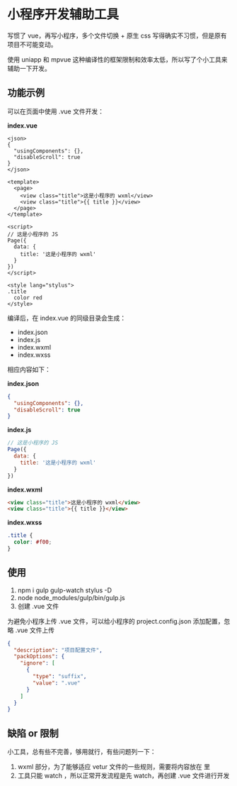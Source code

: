 # 小程序开发辅助工具

写惯了 vue，再写小程序，多个文件切换 + 原生 css 写得确实不习惯，但是原有项目不可能变动。

使用 uniapp 和 mpvue 这种编译性的框架限制和效率太低，所以写了个小工具来辅助一下开发。

## 功能示例

可以在页面中使用 .vue 文件开发：

**index.vue**

```vue
<json>
{
  "usingComponents": {},
  "disableScroll": true
}
</json>

<template>
  <page>
    <view class="title">这是小程序的 wxml</view>
    <view class="title">{{ title }}</view>
  </page>
</template>

<script>
// 这是小程序的 JS
Page({
  data: {
    title: '这是小程序的 wxml'
  }
})
</script>

<style lang="stylus">
.title
  color red
</style>
```

编译后，在 index.vue 的同级目录会生成：

- index.json
- index.js
- index.wxml
- index.wxss

相应内容如下：

**index.json**

```json
{
  "usingComponents": {},
  "disableScroll": true
}
```

**index.js**

```js
// 这是小程序的 JS
Page({
  data: {
    title: '这是小程序的 wxml'
  }
})
```

**index.wxml**

```html
<view class="title">这是小程序的 wxml</view>
<view class="title">{{ title }}</view>
```

**index.wxss**

```css
.title {
  color: #f00;
}
```

## 使用

1. npm i gulp gulp-watch stylus -D
2. node node_modules/gulp/bin/gulp.js
3. 创建 .vue 文件

为避免小程序上传 .vue 文件，可以给小程序的 project.config.json 添加配置，忽略 .vue 文件上传

```json
{
  "description": "项目配置文件",
  "packOptions": {
    "ignore": [
      {
        "type": "suffix",
        "value": ".vue"
      }
    ]
  }
}
```

## 缺陷 or 限制

小工具，总有些不完善，够用就行，有些问题列一下：

1. wxml 部分，为了能够适应 vetur 文件的一些规则，需要将内容放在 <template><page></page></template> 里
2. 工具只能 watch ，所以正常开发流程是先 watch，再创建 .vue 文件进行开发
